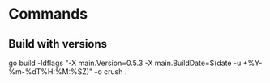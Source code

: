 # Commands

## Build with versions

go build -ldflags "-X main.Version=0.5.3 -X main.BuildDate=$(date -u +%Y-%m-%dT%H:%M:%SZ)" -o crush .
